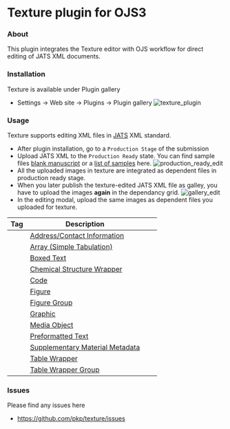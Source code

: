 Texture plugin for OJS3
=======================
### About
This plugin integrates the Texture editor with OJS workflow for direct editing of JATS XML documents.
### Installation
Texture is available under Plugin gallery
 
* Settings -> Web site -> Plugins -> Plugin gallery 
![texture_plugin](docs/plugin_gallery.png)
### Usage
Texture supports editing XML files in [JATS](https://jats.nlm.nih.gov/archiving/1.1/) XML standard.
* After plugin installation,  go to a `Production Stage` of the submission
* Upload JATS XML to the  `Production Ready` state. You can find sample files [blank manuscript](https://github.com/substance/texture/tree/master/data/blank) or a [list of samples](https://github.com/substance/texture/tree/master/data/) here.
![production_ready_edit](docs/production_ready_edit.png)
* All the uploaded images in texture are integrated as dependent files in production ready stage.
* When you later publish the texture-edited JATS XML file as galley, you have to upload the images **again** in the dependancy grid.
![gallery_edit](docs/galley_edit.png)
* In the editing modal, upload the same images as dependent files you uploaded for texture.  

Tag| Description| | | 
| --- | --- | --- | --- 
[<address>](https://jats.nlm.nih.gov/archiving/tag-library/1.3d1/element/address.html)| [Address/Contact Information](https://jats.nlm.nih.gov/archiving/tag-library/1.3d1/element/address.html)
[<array>](https://jats.nlm.nih.gov/archiving/tag-library/1.3d1/element/array.html)| [Array (Simple Tabulation)](https://jats.nlm.nih.gov/archiving/tag-library/1.3d1/element/array.html)
[<boxed-text>](https://jats.nlm.nih.gov/archiving/tag-library/1.3d1/element/boxed-text.html)| [Boxed Text](https://jats.nlm.nih.gov/archiving/tag-library/1.3d1/element/boxed-text.html)
[<chem-struct-wrap>](https://jats.nlm.nih.gov/archiving/tag-library/1.3d1/element/chem-struct-wrap.html)| [Chemical Structure Wrapper](https://jats.nlm.nih.gov/archiving/tag-library/1.3d1/element/chem-struct-wrap.html)
[<code>](https://jats.nlm.nih.gov/archiving/tag-library/1.3d1/element/code.html)| [Code](https://jats.nlm.nih.gov/archiving/tag-library/1.3d1/element/code.html)
[<fig>](https://jats.nlm.nih.gov/archiving/tag-library/1.3d1/element/fig.html)| [Figure](https://jats.nlm.nih.gov/archiving/tag-library/1.3d1/element/fig.html)
[<fig-group>](https://jats.nlm.nih.gov/archiving/tag-library/1.3d1/element/fig-group.html)| [Figure Group](https://jats.nlm.nih.gov/archiving/tag-library/1.3d1/element/fig-group.html)
[<graphic>](https://jats.nlm.nih.gov/archiving/tag-library/1.3d1/element/graphic.html)| [Graphic](https://jats.nlm.nih.gov/archiving/tag-library/1.3d1/element/graphic.html)
[<media>](https://jats.nlm.nih.gov/archiving/tag-library/1.3d1/element/media.html)| [Media Object](https://jats.nlm.nih.gov/archiving/tag-library/1.3d1/element/media.html)
[<preformat>](https://jats.nlm.nih.gov/archiving/tag-library/1.3d1/element/preformat.html)| [Preformatted Text](https://jats.nlm.nih.gov/archiving/tag-library/1.3d1/element/preformat.html)
[<supplementary-material>](https://jats.nlm.nih.gov/archiving/tag-library/1.3d1/element/supplementary-material.html)| [Supplementary Material Metadata](https://jats.nlm.nih.gov/archiving/tag-library/1.3d1/element/supplementary-material.html)
[<table-wrap>](https://jats.nlm.nih.gov/archiving/tag-library/1.3d1/element/table-wrap.html)| [Table Wrapper](https://jats.nlm.nih.gov/archiving/tag-library/1.3d1/element/table-wrap.html)
[<table-wrap-group>](https://jats.nlm.nih.gov/archiving/tag-library/1.3d1/element/table-wrap-group.html)| [Table Wrapper Group](https://jats.nlm.nih.gov/archiving/tag-library/1.3d1/element/table-wrap-group.html)
### Issues
Please find any issues here 
* https://github.com/pkp/texture/issues
